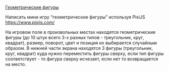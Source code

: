 [Геометрические фигуры](https://maksimstseshanok.github.io/pixiProject/)

Написать мини игру “геометрические фигуры” используя PixiJS https://www.pixijs.com/

На игровом поле в произвольных местах находятся геометрические фигуры (до 10 штук всего 3-х разных типов - треугольник, круг, квадрат), размер, поворот, цвет и позиция их выбирается случайным образом.
В нижней части экрана находятся 3 фигуры (треугольник, круг, квадрат) куда нужно переместить фигуры сверху, если тип фигуры соответствует - то фигура сверху исчезает, если нет то возвращается на место.
